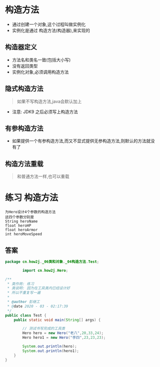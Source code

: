 # 构造方法

* 通过创建一个对象,这个过程叫做实例化
* 实例化是通过 构造方法(构造器),来实现的

## 构造器定义

* 方法名和类名一致(包括大小写)
* 没有返回类型
* 实例化对象,必须调用构造方法

## 隐式构造方法
> 如果不写构造方法,java会默认加上

* 注意: JDK9 之后必须写上构造方法

## 有参构造方法

* 如果提供一个有参构造方法,而又不显式提供无参构造方法,则默认的方法就没有了

## 构造方法重载
> 和普通方法一样,也可以重载

# 练习 构造方法

```text
为Hero设计4个参数的构造方法
这四个参数分别是 
String heroName
float heroHP
float heroArmor
int heroMoveSpeed 
```

## 答案

```java
package cn.how2j._06类和对象._04构造方法.Test;

        import cn.how2j.Hero;

/**
 * 类作用: 练习
 * 类说明: 因为在工具类内已经设计好
 * 所以不重复写一遍
 *
 * @author 彭继工
 * @date 2020 - 03 - 02:17:39
 */
public class Test {
    public static void main(String[] args) {

        // 测试书写完成的工具类
        Hero hero = new Hero("老八",20,33,24);
        Hero hero1 = new Hero("李四",23,23,23);

        System.out.println(hero);
        System.out.println(hero1);
    }
}
```